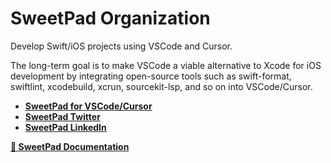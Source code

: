 # SweetPad Organization

Develop Swift/iOS projects using VSCode and Cursor.

The long-term goal is to make VSCode a viable alternative to Xcode for iOS development by integrating open-source tools such as swift-format, swiftlint, xcodebuild, xcrun, sourcekit-lsp, and so on into VSCode/Cursor.

 - **[SweetPad for VSCode/Cursor](https://github.com/sweetpad-dev/sweetpad)**
 - **[SweetPad Twitter](https://twitter.com/sweetpad_dev)**
 - **[SweetPad LinkedIn](https://www.linkedin.com/company/106881369/)**

**[🍭 SweetPad Documentation](https://sweetpad.hyzyla.dev/)**
